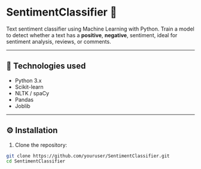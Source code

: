 # SentimentClassifier 🚀

Text sentiment classifier using Machine Learning with Python. Train a model to detect whether a text has a **positive**, **negative**, sentiment, ideal for sentiment analysis, reviews, or comments.

---

## 🧠 Technologies used

- Python 3.x
- Scikit-learn
- NLTK / spaCy 
- Pandas
- Joblib 

---

## ⚙️ Installation

1. Clone the repository:
```bash
git clone https://github.com/youruser/SentimentClassifier.git
cd SentimentClassifier
